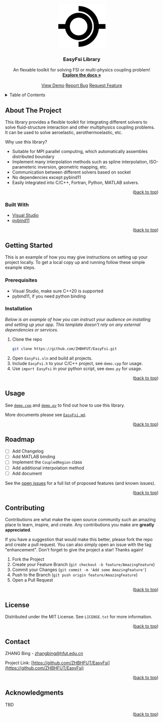 <a name="readme-top"></a>
<!--
*** This readme is written based on Best-README-Template.
-->

<!-- PROJECT SHIELDS -->

<!-- PROJECT LOGO -->
<br />
<div align="center">
  <a href="https://github.com/ZHBHFUT/EasyFsi">
    <img src="images/logo.png" alt="Logo" width="155" height="144">
  </a>

  <h3 align="center">EasyFsi Library</h3>

  <p align="center">
    An flexable toolkit for solving FSI or multi-physics coupling problem!
    <br />
    <a href="https://github.com/ZHBHFUT/EasyFsi/blob/master/EasyFsi.md"><strong>Explore the docs »</strong></a>
    <br />
    <br />
    <a href="https://github.com/ZHBHFUT/EasyFsi/blob/master/demo.cpp">View Demo</a>
    <a href="https://github.com/ZHBHFUT/EasyFsi/issues">Report Bug</a>
    <a href="https://github.com/ZHBHFUT/EasyFsi/issues">Request Feature</a>
  </p>
</div>

<!-- TABLE OF CONTENTS -->
<details>
  <summary>Table of Contents</summary>
  <ol>
    <li>
      <a href="#about-the-project">About The Project</a>
      <ul>
        <li><a href="#built-with">Built With</a></li>
      </ul>
    </li>
    <li>
      <a href="#getting-started">Getting Started</a>
      <ul>
        <li><a href="#prerequisites">Prerequisites</a></li>
        <li><a href="#installation">Installation</a></li>
      </ul>
    </li>
    <li><a href="#usage">Usage</a></li>
    <li><a href="#roadmap">Roadmap</a></li>
    <li><a href="#contributing">Contributing</a></li>
    <li><a href="#license">License</a></li>
    <li><a href="#contact">Contact</a></li>
    <li><a href="#acknowledgments">Acknowledgments</a></li>
  </ol>
</details>

<!-- ABOUT THE PROJECT -->
## About The Project

This library provides a flexible toolkit for integrating different solvers to solve fluid-structure interaction and other multiphysics coupling problems. It can be used to solve aeroelastic, aerothermoelastic, etc.

Why use this library?
+ Suitable for MPI parallel computing, which automatically assembles distributed boundary
+ Implement many interpolation methods such as spline interpolation, ISO-parameteric inversion, geometric mapping, etc.
+ Communication between different solvers based on socket
+ No dependencies except pybind11
+ Easily integrated into C/C++, Fortran, Python, MATLAB solvers.

<p align="right">(<a href="#readme-top">back to top</a>)</p>

### Built With

* [Visual Studio][visualstudio-url]
* [pybind11][pybind11-url]

<p align="right">(<a href="#readme-top">back to top</a>)</p>


<!-- GETTING STARTED -->
## Getting Started

This is an example of how you may give instructions on setting up your project locally.
To get a local copy up and running follow these simple example steps.

### Prerequisites

* Visual Studio, make sure C++20 is supported
* pybind11, if you need python binding

### Installation

_Below is an example of how you can instruct your audience on installing and setting up your app. This template doesn't rely on any external dependencies or services._

1. Clone the repo
   ```sh
   git clone https://github.com/ZHBHFUT/EasyFsi.git
   ```
2. Open `EasyFsi.sln` and build all projects.
3. Include `EasyFsi.h` to your C/C++ project, see `demo.cpp` for usage.
4. Use `import EasyFsi` in your python script, see `demo.py` for usage.

<p align="right">(<a href="#readme-top">back to top</a>)</p>

<!-- USAGE EXAMPLES -->
## Usage

See [`demo.cpp`](https://github.com/ZHBHFUT/EasyFsi/blob/master/demo.cpp) and [`demo.py`](https://github.com/ZHBHFUT/EasyFsi/blob/master/demo.cpp) to find out how to use this library.

More documents please see [`EasyFsi.md`](https://github.com/ZHBHFUT/EasyFsi/blob/master/EasyFsi.md).

<p align="right">(<a href="#readme-top">back to top</a>)</p>

<!-- ROADMAP -->
## Roadmap

- [ ] Add Changelog
- [ ] Add MATLAB binding
- [ ] Implement the `CoupledRegion` class
- [ ] Add additional interpolation method
- [ ] Add document

See the [open issues](https://github.com/ZHBHFUT/EasyFsi/issues) for a full list of proposed features (and known issues).

<p align="right">(<a href="#readme-top">back to top</a>)</p>

<!-- CONTRIBUTING -->
## Contributing

Contributions are what make the open source community such an amazing place to learn, inspire, and create. Any contributions you make are **greatly appreciated**.

If you have a suggestion that would make this better, please fork the repo and create a pull request. You can also simply open an issue with the tag "enhancement".
Don't forget to give the project a star! Thanks again!

1. Fork the Project
2. Create your Feature Branch (`git checkout -b feature/AmazingFeature`)
3. Commit your Changes (`git commit -m 'Add some AmazingFeature'`)
4. Push to the Branch (`git push origin feature/AmazingFeature`)
5. Open a Pull Request

<p align="right">(<a href="#readme-top">back to top</a>)</p>

<!-- LICENSE -->
## License

Distributed under the MIT License. See `LICENSE.txt` for more information.

<p align="right">(<a href="#readme-top">back to top</a>)</p>

<!-- CONTACT -->
## Contact

ZHANG Bing - zhangbing@hfut.edu.cn

Project Link: [https://github.com/ZHBHFUT/EasyFsi](https://github.com/ZHBHFUT/EasyFsi)

<p align="right">(<a href="#readme-top">back to top</a>)</p>

<!-- ACKNOWLEDGMENTS -->
## Acknowledgments

TBD

<p align="right">(<a href="#readme-top">back to top</a>)</p>

<!-- MARKDOWN LINKS & IMAGES -->
<!-- https://www.markdownguide.org/basic-syntax/#reference-style-links -->
[license-shield]: https://github.com/ZHBHFUT/EasyFsi/images/LICENSE-MIT.svg?style=for-the-badge
[license-url]: https://mit-license.org/
[visualstudio-img]: https://visualstudio.microsoft.com/wp-content/uploads/2021/10/Product-Icon.svg
[visualstudio-url]: https://visualstudio.microsoft.com
[pybind11-img]:https://github.com/pybind/pybind11/raw/master/docs/pybind11-logo.png
[pybind11-url]:https://github.com/pybind/pybind11
